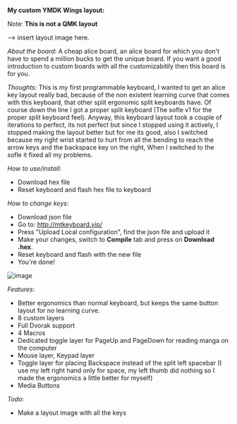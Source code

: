 **My custom YMDK Wings layout:**

Note:
**This is not a QMK layout**

--> insert layout image here.

*About the board*:
A cheap alice board, an alice board for which you don't have to spend a million bucks to get the unique board. If you want a good introduction to custom boards with all the customizabitily then this board is for you.

*Thoughts*:
This is my first programmable keyboard, I wanted to get an alice key layout really bad, because of the non existent learning curve that comes with this keyboard, that other split ergonomic split keyboards have. Of course down the line I got a proper split keyboard (The sofle v1 for the proper split keyboard feel). Anyway, this keyboard layout took a couple of iterations to perfect, its not perfect but since I stopped using it actively, I stopped making the layout better but for me its good, also I switched because my right wrist started to hurt from all the bending to reach the arrow keys and the backspace key on the right, When I switched to the sofle it fixed all my problems.

*How to use/install*:
- Download hex file
- Reset keyboard and flash hex file to keyboard

*How to change keys*:
- Download json file
- Go to: http://mtkeyboard.vip/
- Press "Upload Local configuration", find the json file and upload it
- Make your changes, switch to **Compile** tab and press on **Download .hex**.
- Reset keyboard and flash with the new file
- You're done!

![image](https://user-images.githubusercontent.com/2576834/182390452-22eaeb87-c6cc-4178-a8f2-9f9daafb08f1.png)

*Features*:
- Better ergonomics than normal keyboard, but keeps the same button layout for no learning curve.
- 8 custom layers
- Full Dvorak support
- 4 Macros
- Dedicated toggle layer for PageUp and PageDown for reading manga on the computer
- Mouse layer, Keypad layer
- Toggle layer for placing Backspace instead of the split left spacebar (I use my left right hand only for space, my left thumb did nothing so I made the ergonomics a little better for myself)
- Media Buttons

*Todo*:
- Make a layout image with all the keys
